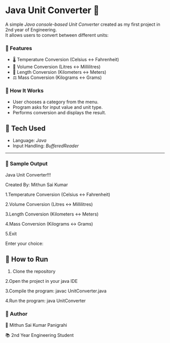  # Java Unit Converter 🚀

A simple *Java console-based Unit Converter* created as my first project in 2nd year of Engineering.  
It allows users to convert between different units:

### 🔹 Features
- 🌡 Temperature Conversion (Celsius ↔ Fahrenheit)  
- 🧴 Volume Conversion (Litres ↔ Millilitres)  
- 📏 Length Conversion (Kilometers ↔ Meters)  
- ⚖ Mass Conversion (Kilograms ↔ Grams)  

### 🔹 How It Works
- User chooses a category from the menu.
- Program asks for input value and unit type.
- Performs conversion and displays the result.

## 🔹 Tech Used
- Language: *Java*  
- Input Handling: *BufferedReader*  
---

### 🔹 Sample Output
Java Unit Converter!!!


Created By: Mithun Sai Kumar


1.Temperature Conversion (Celsius <-> Fahrenheit)


2.Volume Conversion (Litres <-> Millilitres)


3.Length Conversion (Kilometers <-> Meters)


4.Mass Conversion (Kilograms <-> Grams)


5.Exit


Enter your choice:

## 🔹 How to Run

1. Clone the repository


2.Open the project in your java IDE


3.Compile the program:  javac UnitConverter.java


4.Run the program:      java UnitConverter
   
### 🔹 Author
👤 Mithun Sai Kumar Panigrahi


📚 2nd Year Engineering Student
